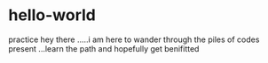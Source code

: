 # hello-world
practice
hey there .....i am here to wander through the piles of codes present ...learn the path and hopefully get benifitted 

